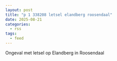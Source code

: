 ```yaml
---
layout: post
title: "p 1 338208 letsel elandberg roosendaal"
date: 2025-08-21
categories: 
  - rss
tags: 
  - feed
---
```


Ongeval met letsel op Elandberg in Roosendaal
